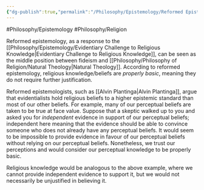 ```yaml
---
{"dg-publish":true,"permalink":"/Philosophy/Epistemology/Reformed Epistemology/","created":"2024-08-23T23:34:18.611-04:00","updated":"2024-11-11T00:44:11.998-05:00"}
---
```


#Philosophy/Epistemology 
#Philosophy/Religion 

Reformed epistemology, as a response to the [[Philosophy/Epistemology/Evidentiary Challenge to Religious Knowledge\|Evidentiary Challenge to Religious Knowledge]], can be seen as the middle position between fideism and [[Philosophy/Philosophy of Religion/Natural Theology\|Natural Theology]]. According to reformed epistemology, religious knowledge/beliefs are *properly basic*, meaning they do not require further justification.

Reformed epistemologists, such as [[Alvin Plantinga\|Alvin Plantinga]], argue that evidentialists hold religious beliefs to a higher epistemic standard than most of our other beliefs. For example, many of our perceptual beliefs are taken to be true at face value. Suppose that a skeptic walked up to you and asked you for *independent* evidence in support of our perceptual beliefs; independent here meaning that the evidence should be able to convince someone who does not already have any perceptual beliefs. It would seem to be impossible to provide evidence in favour of our perceptual beliefs without relying on our perceptual beliefs. Nonetheless, we trust our perceptions and would consider our perceptual knowledge to be properly basic.

Religious knowledge would be analogous to the above example, where we cannot provide independent evidence to support it, but we would not necessarily be unjustified in believing it.
